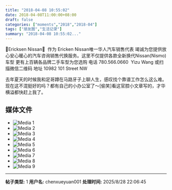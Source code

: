 ```yaml
---
title: "2018-04-08 10:55:02"
date: 2018-04-08T11:00:00+08:00
draft: false
categories: ["moments","2018","2018-04"]
tags: ["朋友圈","生活记录"]
summary: "2018-04-08 10:55:02..."
---
```


🚗Ericksen Nissan🚗  作为 Ericken Nissan唯一华人汽车销售代表 竭诚为您提供放心安心暖心的汽车咨询销售代换服务。这里不仅提供各款全新换代Nissan(Nismo)车型 更有上百辆各品牌二手车型为您选购
电话 780.566.0660  Yizu Wang 或扫描微信二维码
地址 10982 101 Street NW

去年夏天的时候我和足哥蹲在马路牙子上聊人生，感叹找个靠谱工作怎么这么难。现在这不混挺好的吗？都有自己的小办公室了～[偷笑]看这官腔小文章写的，才华横溢都快赶上我了。

## 媒体文件

- ![Media 1](/Moments/photos/2018-04-08/201804081055020.jpg)
- ![Media 2](/Moments/photos/2018-04-08/201804081055021.jpg)
- ![Media 3](/Moments/photos/2018-04-08/201804081055022.jpg)
- ![Media 4](/Moments/photos/2018-04-08/201804081055023.jpg)
- ![Media 5](/Moments/photos/2018-04-08/201804081055024.jpg)
- ![Media 6](/Moments/photos/2018-04-08/201804081055025.jpg)
- ![Media 7](/Moments/photos/2018-04-08/201804081055026.jpg)
- ![Media 8](/Moments/photos/2018-04-08/201804081055027.jpg)
- ![Media 9](/Moments/photos/2018-04-08/201804081055028.jpg)

---

**帖子类型:** 1
**用户名:** chenxueyuan001
**处理时间:** 2025/8/28 22:06:45